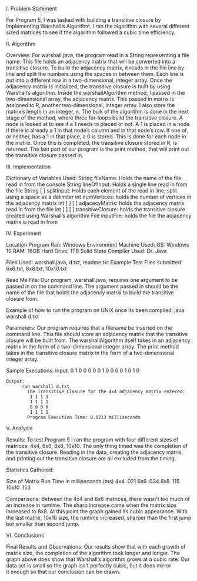 I.	Problem Statement

  For Program 5, I was tasked with building a transitive closure by implementing Warshall’s Algorithm. I ran the algorithm with several 
  different sized matrices to see if the algorithm followed a cubic time efficiency. 
 
II. Algorithm
 
  Overview: 
    For warshall.java, the program read in a String representing a file name. This file holds an adjacency matrix that will be converted 
    into a transitive closure. To build the adjacency matrix, it reads in the file line by line and split the numbers using the spaces 
    in between them. Each line is put into a different row in a two-dimensional, integer array. Once the adjacency matrix is 
    initialized, the transitive closure is built by using Warshall’s algorithm. Inside the warshallAlgorithm method, I passed in the 
    two-dimensional array, the adjacency matrix. This passed in matrix is assigned to R, another two-dimensional, integer array. I also 
    store the matrix’s length in an integer, n. The bulk of the algorithm is done in the next stage of the method, where three for-loops 
    build the transitive closure. A node is looked at to see if a 1 needs to placed or not. A 1 is placed in a node if there is already 
    a 1 in that node’s column and in that node’s row. If one of, or neither, has a 1 in that place, a 0 is stored. This is done for each 
    node in the matrix. Once this is completed, the transitive closure stored in R, is returned. The last part of our program is the 
    print method, that will print out the transitive closure passed in.  

III. Implementation

  Dictionary of Variables Used:
    String fileName: Holds the name of the file read in from the console
    String lineOfInput: Holds a single line read in from the file
    String [ ] splitInput: Holds each element of the read in line, split using a space as a delimiter
    int numVertices: holds the number of vertices  in the adjacency matrix
    int [ ] [ ] adjacecyMatrix: holds the adjacency matrix read in from the file
    int [ ] [ ] transitiveClosure: holds the transitive closure created using Warshall’s algorithm
    File inputFile: holds the file the adjacency matrix is read in from

IV. Experiment
 
  Location Program Ran: Windows Environment
  Machine Used:
          OS: Windows 10
          RAM: 16GB
          Hard Drive: 1TB Solid State
          Compiler Used: Dr. Java

  Files Used: warshall.java, d.txt, readme.txt
  Example Test Files submitted: 6x6.txt, 8x8.txt, 10x10.txt

  Read Me File:
  Our program, warshall.java, requires one argument to be passed in on the command line. The argument passed in should be the name of 
  the file that holds the adjacency matrix to build the transitive closure from. 

  Example of how to run the program on UNIX once its been compiled:
      java warshall d.txt


  Parameters: 
    Our program requires that a filename be inserted on the command line. This file should store an adjacency matrix that the transitive
    closure will be built from.  The warshallAlgorithm itself takes in an adjacency matrix in the form of a two-dimensional integer 
    array. The print method takes in the transitive closure matrix in the form of a two-dimensional integer array.  	 
   
  Sample Executions:
    Input:
      0 1 0 0
      0 0 0 1
      0 0 0 0
      1 0 1 0

    Output:
          run warshall d.txt
            The Transitive Closure for the 4x4 adjacency matrix entered: 
             1 1 1 1 
             1 1 1 1 
             0 0 0 0 
             1 1 1 1 
            Program Execution Time: 0.0213 milliseconds


 V.	Analysis
 
  Results:
    To test Program 5 I ran the program with four different sizes of matrices: 4x4, 6x6, 8x8, 10x10. The only thing timed was the 
    completion of the transitive closure. Reading in the data, creating the adjacency matrix, and printing out the transitive closure 
    are all excluded from the timing. 

 Statistics Gathered:
 
  Size of Matrix	    Run Time in milliseconds (ms)
       4x4	                  .021
       6x6	                  .034
       8x8	                  .115
      10x10	                  .153

  Comparisons: 
    Between the 4x4 and 6x6 matrices, there wasn’t too much of an increase in runtime. The sharp increase came when the matrix size 
    increased to 8x8. At this point the graph gained its cubic appearance. With the last matrix, 10x10 size, the runtime increased, 
    sharper than the first jump but smaller than second jump.
    
    
VI.	Conclusions

  Final Results and Observations:
    Our results show that with each growth of matrix size, the completion of the algorithm took longer and longer. The graph above does 
    show that Warshall’s algorithm grows at a cubic rate. Our data set is small so the graph isn’t perfectly cubic, but it does mirror  
    it enough so that our conclusion can be drawn. 

